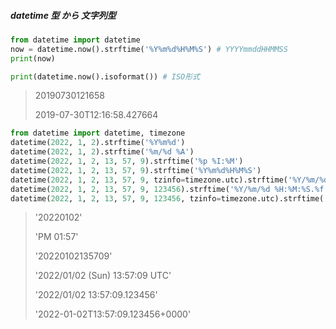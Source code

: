 ##### datetime 型 から 文字列型

```py
from datetime import datetime
now = datetime.now().strftime('%Y%m%d%H%M%S') # YYYYmmddHHMMSS
print(now)

print(datetime.now().isoformat()) # ISO形式
```

> 20190730121658
>
> 2019-07-30T12:16:58.427664

```py
from datetime import datetime, timezone
datetime(2022, 1, 2).strftime('%Y%m%d')
datetime(2022, 1, 2).strftime('%m/%d %A')
datetime(2022, 1, 2, 13, 57, 9).strftime('%p %I:%M')
datetime(2022, 1, 2, 13, 57, 9).strftime('%Y%m%d%H%M%S')
datetime(2022, 1, 2, 13, 57, 9, tzinfo=timezone.utc).strftime('%Y/%m/%d (%a) %H:%M:%S %Z')
datetime(2022, 1, 2, 13, 57, 9, 123456).strftime('%Y/%m/%d %H:%M:%S.%f')
datetime(2022, 1, 2, 13, 57, 9, 123456, tzinfo=timezone.utc).strftime('%Y-%m-%dT%H:%M:%S.%f%z')
```

> '20220102'
>
> 'PM 01:57'
>
> '20220102135709'
>
> '2022/01/02 (Sun) 13:57:09 UTC'
>
> '2022/01/02 13:57:09.123456'
>
> '2022-01-02T13:57:09.123456+0000'

